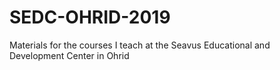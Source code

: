 # SEDC-OHRID-2019
Materials for the courses I teach at the Seavus Educational and Development Center in Ohrid
